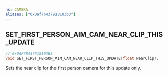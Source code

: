 ```yaml
---
ns: CAMERA
aliases: ["0x0af7b437918103b3"]
---
```

## SET_FIRST_PERSON_AIM_CAM_NEAR_CLIP_THIS_UPDATE

```c
// 0x0AF7B437918103B3
void SET_FIRST_PERSON_AIM_CAM_NEAR_CLIP_THIS_UPDATE(float NearClip);
```

Sets the near clip for the first person camera for this update only.

